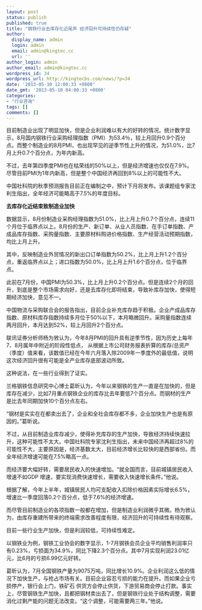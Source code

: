 ```yaml
---
layout: post
status: publish
published: true
title: "钢铁行业去库存化近尾声 经济回升可持续性仍存疑"
author:
  display_name: admin
  login: admin
  email: admin@kingtec.cc
  url: ''
author_login: admin
author_email: admin@kingtec.cc
wordpress_id: 34
wordpress_url: http://kingtecbs.com/news/?p=34
date: '2013-05-10 12:00:33 +0800'
date_gmt: '2013-05-10 04:00:33 +0800'
categories:
- "行业咨询"
tags: []
comments: []
---
```

<p>目前制造业出现了明显加快，但是企业利润难以有大的好转的情况。统计数字显示，8月国内钢铁行业采购经理指数（PMI）为53.4％，较上月回升0.9个百分点。而整个制造业的8月PMI，也出现罕见的逆季节性上升的情况，为51.0%，比7月上升0.7个百分点，为年内新高。</p>
<p>不过，去年第四季度PMI也在枯荣线的50%以上，但是经济增速也仅仅在7.9%。尽管目前PMI为1年内新高，但是整个中国经济再回到8%以上的可能性不大。</p>
<p>中国社科院的秋季预测报告目前正在编制之中，预计下月将发布。该课题组专家沈利生指出，全年经济可能略高于7.5%的年度目标。</p>
<p><strong>去库存化近结束致制造业加快</strong></p>
<p>数据显示，8月份制造业采购经理指数为51.0%，比上月上升0.7个百分点，连续11个月位于临界点以上。8月份的生产、新订单、从业人员指数、在手订单指数、产成品库存指数、采购量指数、主要原材料购进价格指数、生产经营活动预期指数，均比上月上升。</p>
<p>其中，反映制造业外贸情况的新出口订单指数为50.2%，比上月上升1.2个百分点，重返临界点以上；进口指数为50.0%，比上月上升1.6个百分点，位于临界点。</p>
<p>此前在7月份，中国PMI为50.3%，比上月上升0.2个百分点。但是连续2个月的回升，到底是整个市场需求向好，还是去库存化即将结束，导致补库存加快，使得短期经济加快，意见不一。</p>
<p>中国物流与采购联合会的报告指出，目前企业补充库存趋于积极。企业产成品库存指数、原材料库存指数持续多月位于50%以下，本月略微回升。采购量指数连续两月回升，本月达到52%，较上月回升2个百分点。</p>
<p>联讯证券分析师杨为敩认为，今年8月PMI的回升具有逆季节性，因为历史上每年7、8月属年中附近的阶段性低点， 从根据上市公司财务报表折算的库存/总资产（季度）值来看，该数值已经在今年六月落入除2009年一季度外的最低值，说明这次经济回升很有可能是全产业库存底部波动所致。</p>
<p>这种说法，在一些行业得到了证实。</p>
<p>兰格钢铁信息研究中心博士葛昕认为，今年以来钢铁的生产一直是在加快的，但是库存在减少，比如7月重点钢铁企业的库存比去年要低7个百分点。而钢材的生产是比去年同期加快10个百分点左右。</p>
<p>“钢材是实实在在都卖出去了，企业和全社会库存都不多，企业加快生产也是有原因的。”葛昕说。</p>
<p>不过，从目前制造业库存减少，使得补充库存的生产加快，导致经济持续快速拉升，这种可能性不太大。中国社科院专家沈利生指出，未来中国经济再超过8%的可能性不大，主要原因是，经济基数太大，目前经济增长比较快的是西部省份。而全年经济增速可能在7.5%略高一点。</p>
<p>而经济要大幅好转，需要居民收入的快速增加。“就全国而言，目前城镇居民收入增速不如GDP 增速，要实现消费快速增长，需要收入快速增长条件。”他说。</p>
<p>根据了解，今年上半年，城镇居民人均可支配收入扣除价格因素实际增长6.5%，增速比一季度回落0.2个百分点，低于7.6%的经济增速。</p>
<p>而尽管目前制造业的各项指数一般都在增加，但是制造业利润微乎其微。杨为敩认为，由库存重建所带来的终端需求改善程度有限，经济回升的可持续性有待观察。</p>
<p>目前一些行业生产加快，但是利润较低，可持续性难定。</p>
<p>以钢铁业为例，钢铁工业协会的数字显示，1-7月钢铁会员企业平均销售利润率只有0.23%，亏损面为34.9%，同比下降2.3个百分点。其中7月实现利润23.01亿元，比6月的亏损6.99亿元好转。</p>
<p>葛昕认为，7月全国钢铁产量为9075万吨，同比增长10.9%。企业利润这么低的情况下加快生产，与抢占市场有关。目前企业容忍亏损的能力在提升。而如果企业亏损停产，银行会上门，铁矿石 供货方会停止供货，下游贸易商会停止打款。事实上，尽管钢铁生产加快，且都把钢材卖出去了，但是钢铁行业处于结构调整，需要消化过剩产能的问题无法改变。“这个调整，可能需要两三年。”他说。</p>

